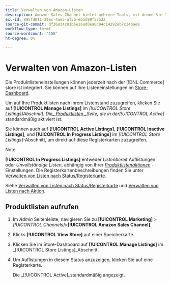 ```yaml
---
title: Verwalten von Amazon-Listen
description: Amazon Sales Channel bietet mehrere Tools, mit denen Sie Ihre Amazon-Auflistungen über den Commerce Admin verwalten können.
exl-id: 895fd0f1-29ec-4ae5-af5b-eb5d99f5752a
source-git-commit: df26834c81b5e26ad0ea8c94c14292eb7c24bae8
workflow-type: tm+mt
source-wordcount: '158'
ht-degree: 0%

---
```


# Verwalten von Amazon-Listen

Die Produktlisteneinstellungen können jederzeit nach der [!DNL Commerce] store ist integriert. Sie können auf Ihre Listeneinstellungen im [Store-Dashboard](./amazon-store-dashboard.md).

Um auf Ihre Produktlisten nach ihrem Listenstand zuzugreifen, klicken Sie auf **[!UICONTROL Manage Listings]** im _[!UICONTROL Store Listings]_Abschnitt. Die[_ Produktlisten _](./managing-listings-by-tab.md)Seite, die in der_[!UICONTROL Active]_ standardmäßig aktiviert ist.

Sie können auch auf **[!UICONTROL Active Listings]**, **[!UICONTROL Inactive Listings]**, und **[!UICONTROL In Progress Listings]** im _[!UICONTROL Store Listings]_-Abschnitt, um direkt auf diese Registerkarten zuzugreifen.

>[!NOTE]
>
>**[!UICONTROL In Progress Listings]** entweder _Listenbereit_ Auflistungen oder _Unvollständige Listen_, abhängig von Ihrer [_Produktlistenaktionen_](./product-listing-actions.md) -Einstellungen. Die Registerkartenbeschreibungen finden Sie unter [Verwalten von Listen nach Status/Registerkarte](./managing-listings-by-tab.md).

Siehe [Verwalten von Listen nach Status/Registerkarte](./managing-listings-by-tab.md) und [Verwalten von Listen nach Aktion](./managing-listings-by-action.md).

## Produktlisten aufrufen

1. Im _Admin_ Seitenleiste, navigieren Sie zu **[!UICONTROL Marketing]** > _[!UICONTROL Channels]_>**[!UICONTROL Amazon Sales Channel]**.

1. Klicks **[!UICONTROL View Store]** auf einer Speicherkarte.

1. Klicken Sie im Store-Dashboard auf **[!UICONTROL Manage Listings]** im _[!UICONTROL Store Listings]_Abschnitt.

1. Um Auflistungen in diesem Status anzuzeigen, klicken Sie auf eine Registerkarte.

   Die _[!UICONTROL Active]_standardmäßig angezeigt.
